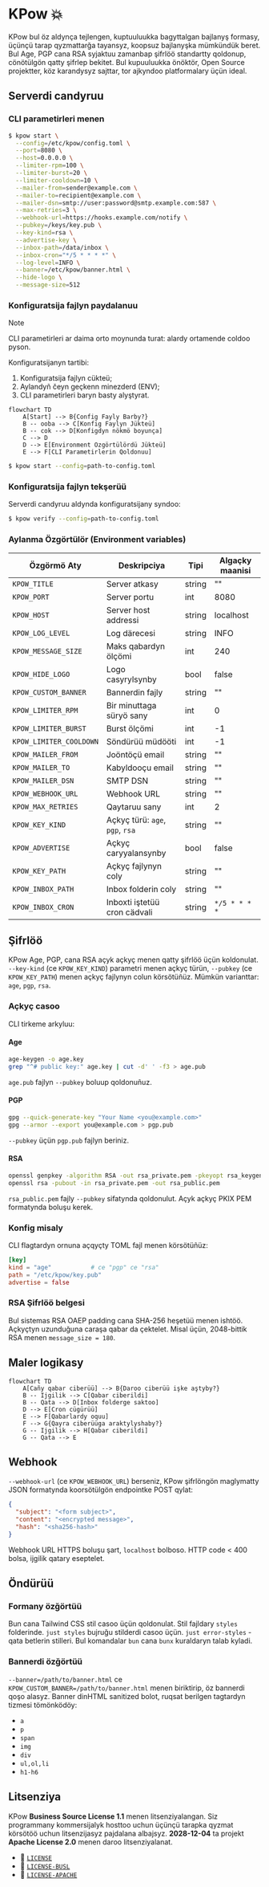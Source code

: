 # KPow 💥

KPow bul öz aldynça tejlengen, kuptuuluukka bagyttalgan bajlanyş formasy, üçünçü tarap qyzmattarğa tayansyz, koopsuz bajlanyşka mümkündük beret.
Bul Age, PGP cana RSA syjaktuu zamanbap şifrlöö standartty qoldonup, cönötülgön qatty şifrlep bekitet.
Bul kupuuluukka önöktör, Open Source projektter, köz karandysyz sajttar, tor ajkyndoo platformalary üçün ideal.

## Serverdi candyruu

### CLI parametirleri menen

```sh
$ kpow start \
  --config=/etc/kpow/config.toml \
  --port=8080 \
  --host=0.0.0.0 \
  --limiter-rpm=100 \
  --limiter-burst=20 \
  --limiter-cooldown=10 \
  --mailer-from=sender@example.com \
  --mailer-to=recipient@example.com \
  --mailer-dsn=smtp://user:password@smtp.example.com:587 \
  --max-retries=3 \
  --webhook-url=https://hooks.example.com/notify \
  --pubkey=/keys/key.pub \
  --key-kind=rsa \
  --advertise-key \
  --inbox-path=/data/inbox \
  --inbox-cron="*/5 * * * *" \
  --log-level=INFO \
  --banner=/etc/kpow/banner.html \
  --hide-logo \
  --message-size=512
```

### Konfiguratsija fajlyn paydalanuu

> [!note]
> CLI parametirleri ar daima orto moynunda turat: alardy ortamende coldoo pyson.

Konfiguratsijanyn tartibi:

1. Konfiguratsija fajlyn cükteü;
2. Aylandyñ čeyn geçkenn minezderd (ENV);
3. CLI parametirleri baryn basty alyştyrat.


```mermaid
flowchart TD
    A[Start] --> B{Config Fayly Barby?}
    B -- ooba --> C[Konfig Faylyn Jükteü]
    B -- cok --> D[Konfigdyn nökmö boyunça]
    C --> D
    D --> E[Environment Ozgörtülördü Jükteü]
    E --> F[CLI Parametirlerin Qoldonuu]
```

```sh
$ kpow start --config=path-to-config.toml
```

### Konfiguratsija fajlyn tekşerüü

Serverdi candyruu aldynda konfiguratsijany syndoo:

```sh
$ kpow verify --config=path-to-config.toml
```

### Aylanma Özgörtülör (Environment variables)

| Özgörmö Aty            | Deskripciya                       | Tipi  | Algaçky maanisi |
| --------------------- | --------------------------------- | ---- | ---------------- |
| `KPOW_TITLE`          | Server atkasy                     | string| ""      |
| `KPOW_PORT`           | Server portu                      | int   | 8080    |
| `KPOW_HOST`           | Server host addressi              | string| localhost|
| `KPOW_LOG_LEVEL`      | Log därecesi                     | string| INFO    |
| `KPOW_MESSAGE_SIZE`   | Maks qabardyn ölçömi             | int   | 240     |
| `KPOW_HIDE_LOGO`      | Logo casyrylsynby                | bool  | false   |
| `KPOW_CUSTOM_BANNER`  | Bannerdin fajly                  | string| ""      |
| `KPOW_LIMITER_RPM`    | Bir minuttaga süryö sany         | int   | 0       |
| `KPOW_LIMITER_BURST`  | Burst ölçömi                      | int   | -1      |
| `KPOW_LIMITER_COOLDOWN`| Söndürüü müdööti                | int   | -1      |
| `KPOW_MAILER_FROM`    | Joöntöçü email                   | string| ""      |
| `KPOW_MAILER_TO`      | Kabyldooçu email                 | string| ""      |
| `KPOW_MAILER_DSN`     | SMTP DSN                          | string| ""      |
| `KPOW_WEBHOOK_URL`    | Webhook URL                       | string| ""      |
| `KPOW_MAX_RETRIES`    | Qaytaruu sany                     | int   | 2       |
| `KPOW_KEY_KIND`       | Açkyç türü: `age`, `pgp`, `rsa`   | string| ""      |
| `KPOW_ADVERTISE`      | Açkyç caryyalansynby              | bool  | false   |
| `KPOW_KEY_PATH`       | Açkyç fajlynyn coly              | string| ""      |
| `KPOW_INBOX_PATH`     | Inbox folderin coly             | string| ""      |
| `KPOW_INBOX_CRON`     | Inboxti iştetüü cron cädvali     | string| `*/5 * * * *` |

## Şifrlöö

KPow Age, PGP, cana RSA açyk açkyç menen qatty şifrlöö üçün koldonulat.
`--key-kind` (ce `KPOW_KEY_KIND`) parametri menen açkyç türün, `--pubkey` (ce `KPOW_KEY_PATH`) menen açkyç fajlynyn colun körsötüñüz.
Mümkün varianttar: `age`, `pgp`, `rsa`.

### Açkyç casoo

CLI tirkeme arkyluu:

#### Age

```sh
age-keygen -o age.key
grep "^# public key:" age.key | cut -d' ' -f3 > age.pub
```

`age.pub` fajlyn `--pubkey` boluup qoldonuñuz.

#### PGP

```sh
gpg --quick-generate-key "Your Name <you@example.com>"
gpg --armor --export you@example.com > pgp.pub
```

`--pubkey` üçün `pgp.pub` fajlyn beriniz.

#### RSA

```sh
openssl genpkey -algorithm RSA -out rsa_private.pem -pkeyopt rsa_keygen_bits:2048
openssl rsa -pubout -in rsa_private.pem -out rsa_public.pem
```

`rsa_public.pem` fajly `--pubkey` sifatynda qoldonulut. Açyk açkyç PKIX PEM formatynda boluşu kerek.

### Konfig misaly

CLI flagtardyn ornuna açqyçty TOML fajl menen körsötüñüz:

```toml
[key]
kind = "age"           # ce "pgp" ce "rsa"
path = "/etc/kpow/key.pub"
advertise = false
```

### RSA Şifrlöö belgesi

Bul sistemas RSA OAEP padding cana SHA-256 heşetüü menen ishtöö.
Açkyçtyn uzunduğuna caraşa qabar da çektelet.
Misal üçün, 2048-bittik RSA menen `message_size = 180`.

## Maler logikasy

```mermaid
flowchart TD
    A[Cañy qabar ciberüü] --> B{Daroo ciberüü işke aştyby?}
    B -- Ijgilik --> C[Qabar ciberildi]
    B -- Qata --> D[Inbox folderge saktoo]
    D --> E[Cron cügürüü]
    E --> F[Qabarlardy oquu]
    F --> G{Qayra ciberüüga araktylyshaby?}
    G -- Ijgilik --> H[Qabar ciberildi]
    G -- Qata --> E
```

## Webhook

`--webhook-url` (ce `KPOW_WEBHOOK_URL`) berseniz, KPow şifrlöngön maglymatty JSON formatynda koorsötülgön endpointke POST qylat:

```json
{
  "subject": "<form subject>",
  "content": "<encrypted message>",
  "hash": "<sha256-hash>"
}
```

Webhook URL HTTPS boluşu şart, `localhost` bolboso. HTTP code < 400 bolsa, ijgilik qatary eseptelet.

## Öndürüü

### Formany özğörtüü

Bun cana Tailwind CSS stil casoo üçün qoldonulat.
Stil fajldary `styles` folderinde.
`just styles` bujruğu stilderdi casoo üçün.
`just error-styles` - qata betlerin stilleri.
Bul komandalar `bun` cana `bunx` kuraldaryn talab kyladi.

### Bannerdi özğörtüü

`--banner=/path/to/banner.html` ce `KPOW_CUSTOM_BANNER=/path/to/banner.html` menen biriktirip, öz bannerdi qoşo alasyz.
Banner dinHTML sanitized bolot, ruqsat berilgen tagtardyn tizmesi tömönködöy:

- `a`
- `p`
- `span`
- `img`
- `div`
- `ul,ol,li`
- `h1-h6`

## Litsenziya

KPow **Business Source License 1.1** menen litsenziyalangan.
Siz programmany kommersijalyk hosttoo uchun üçünçü tarapka qyzmat körsötöö uchun litsenzijasyz pajdalana albajsyz.
**2028-12-04** ta projekt **Apache License 2.0** menen daroo litsenziyalanat.

- 📄 [`LICENSE`](./LICENSE)
- 📄 [`LICENSE-BUSL`](./LICENSE-BUSL)
- 📄 [`LICENSE-APACHE`](./LICENSE-APACHE)
